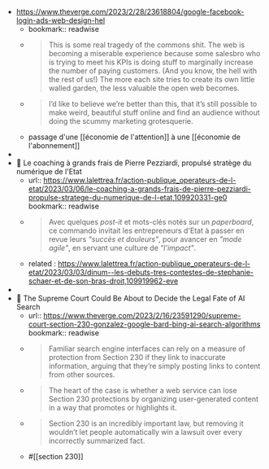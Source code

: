 - https://www.theverge.com/2023/2/28/23618804/google-facebook-login-ads-web-design-hel
	- bookmark:: readwise
	- > This is some real tragedy of the commons shit. The web is becoming a miserable experience because some salesbro who is trying to meet his KPIs is doing stuff to marginally increase the number of paying customers. (And you know, the hell with the rest of us!) The more each site tries to create its own little walled garden, the less valuable the open web becomes.
	- > I’d like to believe we’re better than this, that it’s still possible to make weird, beautiful stuff online and find an audience without doing the scummy marketing grotesquerie.
	- passage d'une [[économie de l'attention]] à une [[économie de l'abonnement]]
-
- 📎 Le coaching à grands frais de Pierre Pezziardi, propulsé stratège du numérique de l'Etat
	- url:: https://www.lalettrea.fr/action-publique_operateurs-de-l-etat/2023/03/06/le-coaching-a-grands-frais-de-pierre-pezziardi-propulse-stratege-du-numerique-de-l-etat,109920331-ge0
	  bookmark:: readwise
	- > Avec quelques *post-it* et mots-clés notés sur un *paperboard*, ce commando invitait les entrepreneurs d'Etat à passer en revue leurs *"succès et douleurs"*, pour avancer en *"mode agile"*, en servant une culture de *"l'impact"*.
	- related : https://www.lalettrea.fr/action-publique_operateurs-de-l-etat/2023/03/03/dinum--les-debuts-tres-contestes-de-stephanie-schaer-et-de-son-bras-droit,109919962-eve
-
- 📎 The Supreme Court Could Be About to Decide the Legal Fate of AI Search
	- url:: https://www.theverge.com/2023/2/16/23591290/supreme-court-section-230-gonzalez-google-bard-bing-ai-search-algorithms
	  bookmark:: readwise
	- > Familiar search engine interfaces can rely on a measure of protection from Section 230 if they link to inaccurate information, arguing that they’re simply posting links to content from other sources.
	- > The heart of the case is whether a web service can lose Section 230 
	  protections by organizing user-generated content in a way that promotes 
	  or highlights it.
	- > Section 230 is an incredibly important law, but removing it wouldn’t let people automatically win a lawsuit over every incorrectly summarized fact.
	- #[[section 230]]